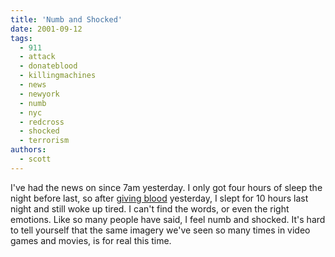 ```yaml
---
title: 'Numb and Shocked'
date: 2001-09-12
tags:
  - 911
  - attack
  - donateblood
  - killingmachines
  - news
  - newyork
  - numb
  - nyc
  - redcross
  - shocked
  - terrorism
authors:
  - scott
---
```


I've had the news on since 7am yesterday. I only got four hours of sleep the night before last, so after [giving blood](http://www.redcross.org/) yesterday, I slept for 10 hours last night and still woke up tired. I can't find the words, or even the right emotions. Like so many people have said, I feel numb and shocked. It's hard to tell yourself that the same imagery we've seen so many times in video games and movies, is for real this time.
